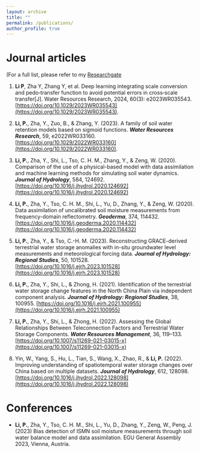 ```yaml
---
layout: archive
title: ""
permalink: /publications/
author_profile: true
---
```


Journal articles
======
(For a full list, please refer to my <a href="https://www.researchgate.net/profile/Peijun-Li-3" target="_blank">Researchgate</a>

1. **Li P**, Zha Y, Zhang Y, et al. Deep learning integrating scale conversion and pedo‐transfer function to avoid potential errors in cross‐scale transfer[J]. Water Resources Research, 2024, 60(3): e2023WR035543. [https://doi.org/10.1029/2023WR035543](https://doi.org/10.1029/2023WR035543).

1. **Li, P.**, Zha, Y., Zuo, B., & Zhang, Y. (2023). A family of soil water retention models based on sigmoid functions. ***Water Resources Research***, 59, e2022WR033160. [https://doi.org/10.1029/2022WR033160](https://doi.org/10.1029/2022WR033160).

2. **Li, P.**, Zha, Y., Shi, L., Tso, C. H. M., Zhang, Y., & Zeng, W. (2020). Comparison of the use of a physical-based model with data assimilation and machine learning methods for simulating soil water dynamics. ***Journal of Hydrology***, 584, 124692. [https://doi.org/10.1016/j.jhydrol.2020.124692](https://doi.org/10.1016/j.jhydrol.2020.124692)  

3. **Li, P.**, Zha, Y., Tso, C. H. M., Shi, L., Yu, D., Zhang, Y., & Zeng, W. (2020). Data assimilation of uncalibrated soil moisture measurements from frequency-domain reflectometry. ***Geoderma***, 374, 114432. [https://doi.org/10.1016/j.geoderma.2020.114432](https://doi.org/10.1016/j.geoderma.2020.114432)

4. **Li, P.**, Zha, Y., & Tso, C.-H. M. (2023). Reconstructing GRACE-derived terrestrial water storage anomalies with in-situ groundwater level measurements and meteorological forcing data. ***Journal of Hydrology: Regional Studies***, 50, 101528. [https://doi.org/10.1016/j.ejrh.2023.101528](https://doi.org/10.1016/j.ejrh.2023.101528)
5. **Li, P.**, Zha, Y., Shi, L., & Zhong, H. (2021). Identification of the terrestrial water storage change features in the North China Plain via independent component analysis. ***Journal of Hydrology: Regional Studies***, 38, 100955. [https://doi.org/10.1016/j.ejrh.2021.100955](https://doi.org/10.1016/j.ejrh.2021.100955)

6. **Li, P.**, Zha, Y., Shi, L., & Zhong, H. (2022). Assessing the Global Relationships Between Teleconnection Factors and Terrestrial Water Storage Components. ***Water Resources Management***, 36, 119–133. [https://doi.org/10.1007/s11269-021-03015-x](https://doi.org/10.1007/s11269-021-03015-x)

7. Yin, W., Yang, S., Hu, L., Tian, S., Wang, X., Zhao, R., & **Li, P.** (2022). Improving understanding of spatiotemporal water storage changes over China based on multiple datasets. ***Journal of Hydrology***, 612, 128098. [https://doi.org/10.1016/j.jhydrol.2022.128098](https://doi.org/10.1016/j.jhydrol.2022.128098)


Conferences
======
* **Li, P.**, Zha, Y., Tso, C. H. M., Shi, L., Yu, D., Zhang, Y., Zeng, W., Peng, J. (2023) Bias detection of ISMN soil moisture measurements through soil water balance model and data assimilation. EGU General Assembly 2023, Vienna, Austria.
